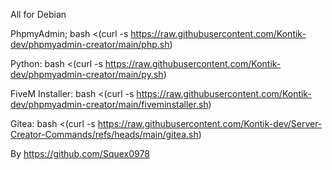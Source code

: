 All for Debian

PhpmyAdmin;   bash <(curl -s https://raw.githubusercontent.com/Kontik-dev/phpmyadmin-creator/main/php.sh)

Python: bash <(curl -s https://raw.githubusercontent.com/Kontik-dev/phpmyadmin-creator/main/py.sh)

FiveM Installer: bash <(curl -s https://raw.githubusercontent.com/Kontik-dev/phpmyadmin-creator/main/fiveminstaller.sh)

Gitea: bash <(curl -s https://raw.githubusercontent.com/Kontik-dev/Server-Creator-Commands/refs/heads/main/gitea.sh)
  

By https://github.com/Squex0978
